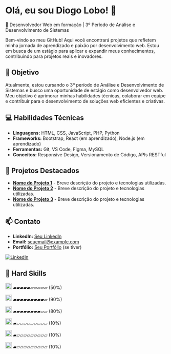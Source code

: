 # Olá, eu sou Diogo Lobo! 👋

🌟 Desenvolvedor Web em formação | 3º Período de Análise e Desenvolvimento de Sistemas

Bem-vindo ao meu GitHub! Aqui você encontrará projetos que refletem minha jornada de aprendizado e paixão por desenvolvimento web. Estou em busca de um estágio para aplicar e expandir meus conhecimentos, contribuindo para projetos reais e inovadores.

## 🎯 Objetivo
Atualmente, estou cursando o 3º período de Análise e Desenvolvimento de Sistemas e busco uma oportunidade de estágio como desenvolvedor web. Meu objetivo é aprimorar minhas habilidades técnicas, colaborar em equipe e contribuir para o desenvolvimento de soluções web eficientes e criativas.

## 💻 Habilidades Técnicas
- **Linguagens:** HTML, CSS, JavaScript, PHP, Python
- **Frameworks:** Bootstrap, React (em aprendizado), Node.js (em aprendizado)
- **Ferramentas:** Git, VS Code, Figma, MySQL
- **Conceitos:** Responsive Design, Versionamento de Código, APIs RESTful

## 🚀 Projetos Destacados
- **[Nome do Projeto 1](link)** - Breve descrição do projeto e tecnologias utilizadas.
- **[Nome do Projeto 2](link)** - Breve descrição do projeto e tecnologias utilizadas.
- **[Nome do Projeto 3](link)** - Breve descrição do projeto e tecnologias utilizadas.

## 📫 Contato
- **LinkedIn:** [Seu LinkedIn](https://www.linkedin.com/in/diogomlobo/)
- **Email:** seuemail@example.com
- **Portfólio:** [Seu Portfólio](link) (se tiver)

[![LinkedIn](https://img.shields.io/badge/LinkedIn-0077B5?style=for-the-badge&logo=linkedin&logoColor=white)](https://www.linkedin.com/in/diogomlobo/)





## 🚀 Hard Skills

<p> <img src="https://cdn.jsdelivr.net/gh/devicons/devicon/icons/javascript/javascript-original.svg" width="20"/> ▰▰▰▰▰▱▱▱▱▱  (50%)</p>
<p> <img src="https://cdn.jsdelivr.net/gh/devicons/devicon/icons/html5/html5-original.svg" width="20"/> ▰▰▰▰▰▰▰▰▰▱  (90%) </p>
<p> <img src="https://cdn.jsdelivr.net/gh/devicons/devicon/icons/css3/css3-original.svg" width="20"/> ▰▰▰▰▰▰▰▰▱▱  (80%) </p>
<p> <img src="https://cdn.jsdelivr.net/gh/devicons/devicon/icons/react/react-original.svg" width="20"/> ▰▱▱▱▱▱▱▱▱▱  (10%) </p>
<p> <img src="https://cdn.jsdelivr.net/gh/devicons/devicon/icons/vuejs/vuejs-original.svg" width="20"/> ▰▱▱▱▱▱▱▱▱▱  (10%) </p>
<p> <img src="https://cdn.jsdelivr.net/gh/devicons/devicon/icons/angularjs/angularjs-original.svg" width="20"/> ▰▱▱▱▱▱▱▱▱▱  (10%) </p>





